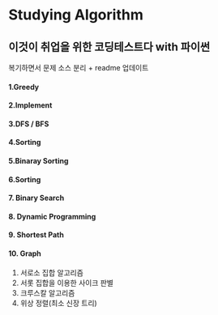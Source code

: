 # Studying Algorithm
## 이것이 취업을 위한 코딩테스트다 with 파이썬
복기하면서 문제 소스 분리 + readme 업데이트
#### 1.Greedy
#### 2.Implement
#### 3.DFS / BFS
#### 4.Sorting
#### 5.Binaray Sorting
#### 6.Sorting
#### 7. Binary Search
#### 8. Dynamic Programming
#### 9. Shortest Path
#### 10. Graph
1. 서로소 집합 알고리즘
2. 서롯 집합을 이용한 사이크 판별
3. 크루스칼 알고리즘
4. 위상 정렬(최소 신장 트리)
